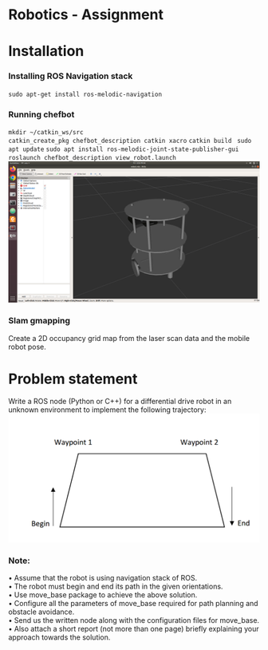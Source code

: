 # Robotics - Assignment

# Installation
### Installing ROS Navigation stack
`sudo apt-get install ros-melodic-navigation`

### Running chefbot
`mkdir ~/catkin_ws/src` <br/>
`catkin_create_pkg chefbot_description catkin xacro`
`catkin build`
` sudo apt update`
`sudo apt install ros-melodic-joint-state-publisher-gui`
 `roslaunch chefbot_description view_robot.launch`
 ![chefbot](./images/chefbot.png)

### Slam gmapping 
Create a 2D occupancy grid map from the laser scan data and the mobile robot pose.

# Problem statement
Write a ROS node (Python or C++) for a differential drive robot in an unknown environment to implement the following trajectory:
![image](./images/robot_path.png)

### Note:
• Assume that the robot is using navigation stack of ROS. <br/>
• The robot must begin and end its path in the given orientations.<br/>
• Use move_base package to achieve the above solution.<br/>
• Configure all the parameters of move_base required for path planning and obstacle avoidance.<br/>
• Send us the written node along with the configuration files for move_base.<br/>
• Also attach a short report (not more than one page) briefly explaining your approach towards the solution.
